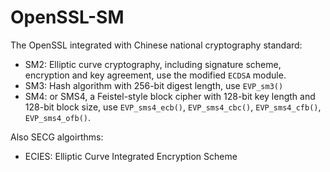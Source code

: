 OpenSSL-SM
==========

The OpenSSL integrated with Chinese national cryptography standard:

 * SM2: Elliptic curve cryptography, including signature scheme, encryption and key agreement, use the modified `ECDSA` module.
 * SM3: Hash algorithm with 256-bit digest length, use `EVP_sm3()`
 * SM4: or SMS4, a Feistel-style block cipher with 128-bit key length and 128-bit block size, use `EVP_sms4_ecb()`, `EVP_sms4_cbc()`, `EVP_sms4_cfb()`, `EVP_sms4_ofb()`.

Also SECG algoirthms:

 * ECIES: Elliptic Curve Integrated Encryption Scheme



